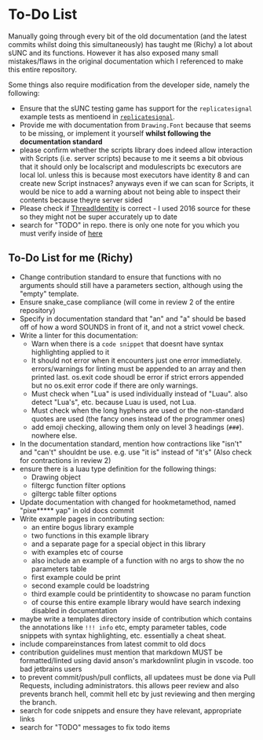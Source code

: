 # To-Do List

Manually going through every bit of the old documentation (and the latest commits whilst doing this simultaneously) has taught me (Richy) a lot about sUNC and its functions. However it has also exposed many small mistakes/flaws in the original documentation which I referenced to make this entire repository.

Some things also require modification from the developer side, namely the following:

- Ensure that the sUNC testing game has support for the `replicatesignal` example tests as mentioend in [`replicatesignal`](./docs/Signals/replicatesignal.md).
- Provide me with documentation from `Drawing.Font` because that seems to be missing, or implement it yourself **whilst following the documentation standard**
- please confirm whether the scripts library does indeed allow interaction with Scripts (i.e. server scripts) because to me it seems a bit obvious that it should only be localscript and modulescripts bc executors are local lol. unless this is because most executors have identity 8 and can create new Script instnaces? anyways even if we can scan for Scripts, it would be nice to add a warning about not being able to inspect their contents because theyre server sided
- Please check if [ThreadIdentity](./docs/Reflection/ThreadIdentity.md) is correct - I used 2016 source for these so they might not be super accurately up to date
- search for "TODO" in repo. there is only one note for you which you must verify inside of [here](./docs/Welcome%20to%20sUNC/test-results.md)

## To-Do List for me (Richy)

- Change contribution standard to ensure that functions with no arguments should still have a parameters section, although using the "empty" template.
- Ensure snake_case compliance (will come in review 2 of the entire repository)
- Specify in documentation standard that "an" and "a" should be based off of how a word SOUNDS in front of it, and not a strict vowel check.
- Write a linter for this documentation:
  - Warn when there is a `code snippet` that doesnt have syntax highlighting applied to it
  - It should not error when it encounters just one error immediately. errors/warnings for linting must be appended to an array and then printed last. os.exit code shoudl be error if strict errors appended but no os.exit error code if there are only warnings.
  - Must check when "Lua" is used individually instead of "Luau". also detect "Lua's", etc. because Luau is used, not Lua.
  - Must check when the long hyphens are used or the non-standard quotes are used (the fancy ones instead of the programmer ones)
  - add emoji checking, allowing them only on level 3 headings (`###`). nowhere else.
- In the documentation standard, mention how contractions like "isn't" and "can't" shouldnt be use. e.g. use "it is" instead of "it's" (Also check for contractions in review 2)
- ensure there is a luau type definition for the following things:
  - Drawing object
  - filtergc function filter options
  - giltergc table filter options
- Update documentation with changed for hookmetamethod, named "pixe***** yap" in old docs commit
- Write example pages in contributing section:
  - an entire bogus library example
  - two functions in this example library
  - and a separate page for a special object in this library
  - with examples etc of course
  - also include an example of a function with no args to show the no parameters table
  - first example could be print
  - second example could be loadstring
  - third example could be printidentity to showcase no param function
  - of course this entire example library would have search indexing disabled in documentation
- maybe write a templates directory inside of contribution which contains the annotations like `!!! info` etc, empty parameter tables, code snippets with syntax highlighting, etc. essentially a cheat sheat.
- include compareinstances from latest commit to old docs
- contribution guidelines must mention that markdown MUST be formatted/linted using david anson's markdownlint plugin in vscode. too bad jetbrains users
- to prevent commit/push/pull conflicts, all updatees must be done via Pull Requests, including administrators. this allows peer review and also prevents branch hell, commit hell etc by just reviewing and then merging the branch.
- search for code snippets and ensure they have relevant, appropriate links
- search for "TODO" messages to fix todo items

